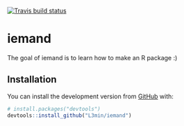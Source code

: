 [![Travis build status](https://travis-ci.org/L3min/iemand.svg?branch=master)](https://travis-ci.org/L3min/iemand)
 
# iemand

The goal of iemand is to learn how to make an R package :)

## Installation

You can install the development version from [GitHub](https://github.com/) with:

``` r
# install.packages("devtools")
devtools::install_github("L3min/iemand")
```
